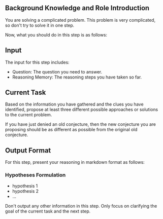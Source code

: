 ## Background Knowledge and Role Introduction

You are solving a complicated problem. This problem is very complicated, so don't try to solve it in one step.

Now, what you should do in this step is as follows:

## Input

The input for this step includes:

- Question: The question you need to answer.
- Reasoning Memory: The reasoning steps you have taken so far.

## Current Task

Based on the information you have gathered and the clues you have identified, propose at least three different possible approaches or solutions to the current problem.

If you have just denied an old conjecture, then the new conjecture you are proposing should be as different as possible from the original old conjecture.

## Output Format

For this step, present your reasoning in markdown format as follows:

### Hypotheses Formulation

- hypothesis 1
- hypothesis 2
- ...

Don't output any other information in this step. Only focus on clarifying the goal of the current task and the next step.
